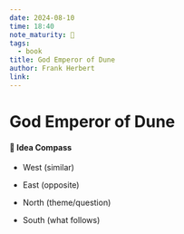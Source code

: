```yaml
---
date: 2024-08-10
time: 18:40
note_maturity: 🌱
tags:
  - book
title: God Emperor of Dune
author: Frank Herbert
link:
---
```

# God Emperor of Dune













#### 🧭  Idea Compass
- West  (similar) 

- East (opposite)

- North (theme/question)

- South (what follows)